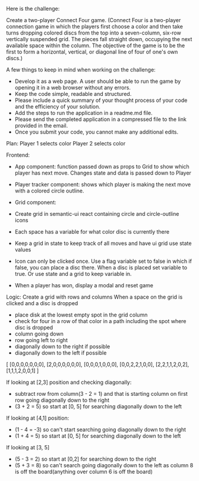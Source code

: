 Here is the challenge:

Create a two-player Connect Four game. (Connect Four is a two-player connection game in which the players first choose a color and then take turns dropping colored discs from the top into a seven-column, six-row vertically suspended grid. The pieces fall straight down, occupying the next available space within the column. The objective of the game is to be the first to form a horizontal, vertical, or diagonal line of four of one's own discs.)


A few things to keep in mind when working on the challenge:

- Develop it as a web page. A user should be able to run the game by opening it in a web browser without any errors.
- Keep the code simple, readable and structured.
- Please include a quick summary of your thought process of your code and the efficiency of your solution.
- Add the steps to run the application in a readme.md file.
- Please send the completed application in a compressed file to the link provided in the email.  
- Once you submit your code, you cannot make any additional edits.

 


Plan:
Player 1 selects color
Player 2 selects color

Frontend:
- App component: function passed down as props to Grid to show which player has next move. Changes state and data is passed down to Player

- Player tracker component: shows which player is making the next move with a colored circle outline.

- Grid component:
- Create grid in semantic-ui react containing circle and circle-outline icons
- Each space has a variable for what color disc is currently there
- Keep a grid in state to keep track of all moves and have ui grid use state values
- Icon can only be clicked once. Use a flag variable set to false in which if false, you can place a disc there. When a disc is placed set variable to true. Or use state and a grid to keep variable in.
- When a player has won, display a modal and reset game


Logic:
Create a grid with rows and columns
When a space on the grid is clicked and a disc is dropped
- place disk at the lowest empty spot in the grid column 
- check for four in a row of that color in a path including the spot where disc is dropped
- column going down
- row going left to right
- diagonally down to the right if possible
- diagonally down to the left if possible


[
  [0,0,0,0,0,0,0],
  [2,0,0,0,0,0,0],
  [0,0,0,1,0,0,0],
  [0,0,2,2,1,0,0],
  [2,2,1,1,2,0,2],
  [1,1,1,2,0,0,1]
]


If looking at [2,3] position and checking diagonally:
- subtract row from column(3 - 2 = 1) and that is starting column on first row going diagonally down to the right
- (3 + 2 = 5) so start at [0, 5] for searching diagonally down to the left


If looking at [4,1] position:
- (1 - 4 = -3) so can't start searching going diagonally down to the right
- (1 + 4 = 5) so start at [0, 5] for searching diagonally down to the left

If looking at [3, 5]
- (5 - 3 = 2) so start at [0,2] for searching down to the right
- (5 + 3 = 8) so can't search going diagonally down to the left as column 8 is off the board(anything over column 6 is off the board)

